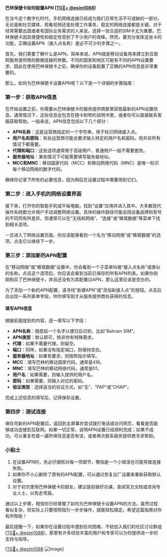 **巴林保號卡如何設置APN [[TG💪+ @esim1088](https://t.me/s/esim1088)]**

在当今这个数字化时代，手机网络连接已经成为我们日常生活不可或缺的一部分。无论是刷社交媒体、观看视频还是处理工作事务，稳定的网络连接都是关键。对于经常需要出国或者有国际业务需求的人来说，选择一张合适的SIM卡尤为重要。巴林保號卡因其便捷性和稳定性受到了不少用户的青睐。然而，要充分发挥这张卡的功能，正确设置APN（接入点名称）是必不可少的步骤之一。

首先，我们需要了解什么是APN。简单来说，APN就是移动设备用来建立到互联网服务提供商的数据连接的参数。不同的国家和地区可能有不同的APN设置要求，因此在使用巴林保號卡之前，确保你的设备配置了正确的APN信息是非常重要的。

那么，如何为巴林保號卡设置APN呢？以下是一个详细的步骤指南：

### 第一步：获取APN信息

在开始设置之前，你需要从巴林保號卡的服务提供商那里获取最新的APN设置信息。通常情况下，这些信息会包含在随卡附带的说明书里，或者你可以直接联系客服获取帮助。一般来说，APN信息包括以下几个部分：

- **APN名称**：这是运营商指定的一个字符串，用于标识网络接入点。
- **用户名和密码**：有些运营商可能会要求输入特定的用户名和密码，但并非所有情况下都需要。
- **代理和端口**：这些选项通常用于高级用户，普通用户一般不需要更改。
- **服务器地址**：某些情况下可能需要填写服务器地址。
- **MCC和MNC**：移动国家代码（MCC）和移动网络代码（MNC）是唯一标识每个移动网络的数字代码。

确保你记录下所有的必要信息，因为稍后在设置过程中需要用到它们。

### 第二步：进入手机的网络设置界面

接下来，打开你的智能手机或平板电脑，找到“设置”应用并进入其中。大多数现代操作系统都允许用户手动调整网络设置。具体的操作路径可能会因设备品牌和型号的不同而有所差异，但通常可以在“无线和网络”、“连接”或“蜂窝数据”等菜单下找到相关选项。

一旦进入了网络设置页面，你应该能够看到一个名为“移动网络”或“蜂窝数据”的选项。点击它以继续下一步。

### 第三步：添加新的APN配置

在“移动网络”或“蜂窝数据”设置中，你会看到一个子菜单叫做“接入点名称”或类似的名称。点击这个选项后，你应该会看到当前已保存的所有APN列表。如果你刚刚购买了巴林保號卡，并且还没有为其配置过APN，那么这里应该是空白的。

为了添加一个新的APN配置，请寻找“新建APN”或“添加新接入点”的按钮。点击后会出现一系列表单字段，供你填写刚才从服务提供商处获得的信息。

#### 填写APN信息

根据前面提到的内容，逐一填写以下字段：

- **APN名称**：随意起一个名字以便日后识别，比如“Bahrain SIM”。
- **APN类型**：默认即可，除非你有特殊需求。
- **代理**：如果不需要代理，则留空。
- **端口**：同样，如果没有指定端口，则保持空白。
- **服务器地址**：如果有要求，则按照指示填写。
- **MCC**：填写巴林的移动国家代码，通常是416。
- **MNC**：填写巴林的移动网络代码，通常是01。
- **用户名**：如果需要，则输入提供的用户名。
- **密码**：如果需要，则输入对应的密码。
- **验证类型**：选择适当的验证方式，如“无”、“PAP”或“CHAP”。

完成上述信息的填写后，记得保存设置。

### 第四步：测试连接

保存完新的APN配置后，返回到主屏幕并尝试拨打电话或访问网页，看看是否能够成功连接到互联网。如果一切正常，说明APN设置已经顺利完成；如果不成功，可以重复检查一遍所填信息是否有误，或者再次联系服务提供商寻求帮助。

### 小贴士

1. 在设置APN时，务必仔细核对每一项细节，哪怕是一个小错误也可能导致连接失败。
2. 如果你不小心删除了原有的APN配置，可以通过恢复出厂设置来重新获取默认设置。
3. 对于初次使用巴林保號卡的朋友，建议提前做好功课，查阅官方文档或咨询专业人士，以免走弯路。

通过以上步骤，相信你已经掌握了如何为巴林保號卡设置APN的方法。虽然过程看似复杂，但实际上只要按照指引一步步操作，就能轻松搞定。希望这篇指南对你有所帮助！

最后提醒一下，如果你在设置过程中遇到任何困难，不妨加入我们的社区讨论群组[[TG💪+ @esim1088](https://t.me/s/esim1088)]，那里有许多经验丰富的用户和专家可以为你提供进一步的支持与指导。

[[TG💪+ @esim1088](https://t.me/s/esim1088) ![Image](https://i.postimg.cc/4NQfJmqS/Snipaste-2025-05-13-00-14-12.png)]